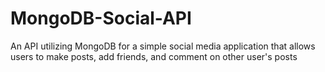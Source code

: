 # MongoDB-Social-API
An API utilizing MongoDB for a simple social media application that allows users to make posts, add friends, and comment on other user's posts
